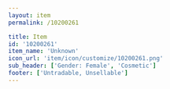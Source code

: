 ```yaml
---
layout: item
permalink: /10200261

title: Item
id: '10200261'
item_name: 'Unknown'
icon_url: 'item/icon/customize/10200261.png'
sub_header: ['Gender: Female', 'Cosmetic']
footer: ['Untradable, Unsellable']
---
```

